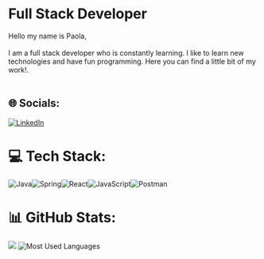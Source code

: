 # Full Stack Developer
Hello my name is Paola, <br><br>I am a full stack developer who is constantly learning. I like to learn new technologies and have fun programming. Here you can find a little bit of my work!.<br><br>

## 🌐 Socials:
[![LinkedIn](https://img.shields.io/badge/LinkedIn-%230077B5.svg?logo=linkedin&logoColor=white)](https://linkedin.com/in/paolaperdomo07) 

# 💻 Tech Stack:
 ![Java](https://img.shields.io/badge/java-%23ED8B00.svg?style=for-the-badge&logo=openjdk&logoColor=white)![Spring](https://img.shields.io/badge/spring-%236DB33F.svg?style=for-the-badge&logo=spring&logoColor=white)![React](https://img.shields.io/badge/react-%2320232a.svg?style=for-the-badge&logo=react&logoColor=%2361DAFB)![JavaScript](https://img.shields.io/badge/javascript-%23323330.svg?style=for-the-badge&logo=javascript&logoColor=%23F7DF1E)![Postman](https://img.shields.io/badge/SQL-FF6C37?style=for-the-badge&logo=postman&logoColor=white)
# 📊 GitHub Stats:
![](https://github-readme-stats.vercel.app/api/top-langs/?username=Paola077&theme=dark&hide_border=false&include_all_commits=false&count_private=false&layout=compact)
![Most Used Languages](https://github-readme-stats.vercel.app/api/top-langs/?username=Paola077/&layout=compact&theme=dark)
